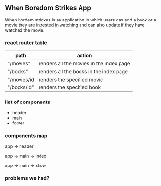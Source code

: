 ## When Boredom Strikes App

When bordem strickes is an application in which users can add a book or a movie they are intrested in watching and can also update if they have watched the movie.

### react router table

| path        | action                                   |
| ----------- | ---------------------------------------- |
| "/movies"   | renders all the movies in the index page |
| "/books"    | renders all the books in the index page  |
| "/movies/id | renders the specified movie              |
| "/books/id" | renders the specified book               |

### list of components

- header
- main
- footer

### components map

app -> header

app -> main -> index

app -> main -> show

### problems we had?
